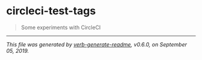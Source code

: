 # circleci-test-tags

> Some experiments with CircleCI

---

_This file was generated by [verb-generate-readme](https://github.com/verbose/verb-generate-readme), v0.6.0, on September 05, 2019._


